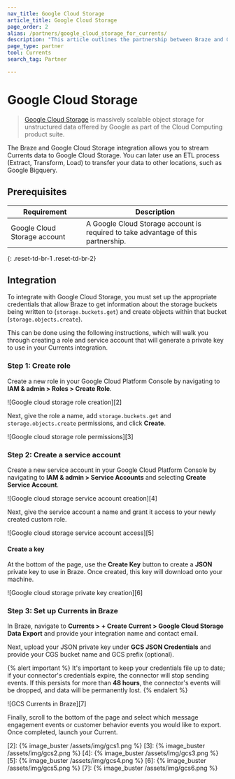 ```yaml
---
nav_title: Google Cloud Storage
article_title: Google Cloud Storage
page_order: 2
alias: /partners/google_cloud_storage_for_currents/
description: "This article outlines the partnership between Braze and Google Cloud Storage, a massively scalable object storage for unstructured data."
page_type: partner
tool: Currents
search_tag: Partner

---
```


# Google Cloud Storage

> [Google Cloud Storage](https://cloud.google.com/storage/) is massively scalable object storage for unstructured data offered by Google as part of the Cloud Computing product suite.

The Braze and Google Cloud Storage integration allows you to stream Currents data to Google Cloud Storage. You can later use an ETL process (Extract, Transform, Load) to transfer your data to other locations, such as Google Bigquery.

## Prerequisites

| Requirement | Description |
| ----------- | ----------- |
| Google Cloud Storage account | A Google Cloud Storage account is required to take advantage of this partnership. |
{: .reset-td-br-1 .reset-td-br-2}

## Integration

To integrate with Google Cloud Storage, you must set up the appropriate credentials that allow Braze to get information about the storage buckets being written to (`storage.buckets.get`) and create objects within that bucket (`storage.objects.create`). 

This can be done using the following instructions, which will walk you through creating a role and service account that will generate a private key to use in your Currents integration.

### Step 1: Create role

Create a new role in your Google Cloud Platform Console by navigating to **IAM & admin > Roles > Create Role**.

![Google cloud storage role creation][2]

Next, give the role a name, add `storage.buckets.get` and `storage.objects.create` permissions, and click **Create**.

![Google cloud storage role permissions][3]

### Step 2: Create a service account

Create a new service account in your Google Cloud Platform Console by navigating to **IAM & admin > Service Accounts** and selecting **Create Service Account**.

![Google cloud storage service account creation][4]

Next, give the service account a name and grant it access to your newly created custom role.

![Google cloud storage service account access][5]

#### Create a key

At the bottom of the page, use the **Create Key** button to create a **JSON** private key to use in Braze. Once created, this key will download onto your machine.

![Google cloud storage private key creation][6]

### Step 3: Set up Currents in Braze

In Braze, navigate to **Currents > + Create Current > Google Cloud Storage Data Export** and provide your integration name and contact email.

Next, upload your JSON private key under **GCS JSON Credentials** and provide your CGS bucket name and GCS prefix (optional). 

{% alert important %}
It's important to keep your credentials file up to date; if your connector's credentials expire, the connector will stop sending events. If this persists for more than **48 hours**, the connector's events will be dropped, and data will be permanently lost.
{% endalert %}

![GCS Currents in Braze][7]

Finally, scroll to the bottom of the page and select which message engagement events or customer behavior events you would like to export. Once completed, launch your Current.

[2]: {% image_buster /assets/img/gcs1.png %}
[3]: {% image_buster /assets/img/gcs2.png %}
[4]: {% image_buster /assets/img/gcs3.png %}
[5]: {% image_buster /assets/img/gcs4.png %}
[6]: {% image_buster /assets/img/gcs5.png %}
[7]: {% image_buster /assets/img/gcs6.png %}
